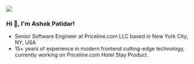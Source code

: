 [<img src="https://img.shields.io/badge/linkedin-%230077B5.svg?&style=for-the-badge&logo=linkedin&logoColor=white" />](https://www.linkedin.com/in/patidarashok)

### Hi 👋, I'm Ashok Patidar!

- Senior Software Engineer at Priceline.com LLC based in New York City, NY, USA
- 15+ years of experience in modern frontend cutting-edge technology, currently working on Priceline.com Hotel Stay Product.

<!--
**apatidar1986/apatidar1986** is a ✨ _special_ ✨ repository because its `README.md` (this file) appears on your GitHub profile.

Here are some ideas to get you started:

- 🔭 I’m currently working on ...
- 🌱 I’m currently learning ...
- 👯 I’m looking to collaborate on ...
- 🤔 I’m looking for help with ...
- 💬 Ask me about ...
- 📫 How to reach me: ...
- 😄 Pronouns: ...
- ⚡ Fun fact: ...
-->
